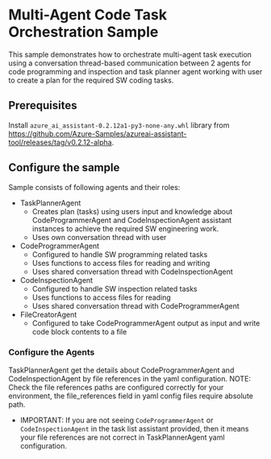 # Multi-Agent Code Task Orchestration Sample

This sample demonstrates how to orchestrate multi-agent task execution using a conversation thread-based communication
between 2 agents for code programming and inspection and task planner agent working with user to create a plan
for the required SW coding tasks.

## Prerequisites

Install `azure_ai_assistant-0.2.12a1-py3-none-any.whl` library from https://github.com/Azure-Samples/azureai-assistant-tool/releases/tag/v0.2.12-alpha.

## Configure the sample

Sample consists of following agents and their roles:
- TaskPlannerAgent
  - Creates plan (tasks) using users input and knowledge about CodeProgrammerAgent and CodeInspectionAgent assistant instances to achieve the required SW engineering work.
  - Uses own conversation thread with user
- CodeProgrammerAgent
  - Configured to handle SW programming related tasks
  - Uses functions to access files for reading and writing
  - Uses shared conversation thread with CodeInspectionAgent
- CodeInspectionAgent
  - Configured to handle SW inspection related tasks
  - Uses functions to access files for reading
  - Uses shared conversation thread with CodeProgrammerAgent
- FileCreatorAgent
  - Configured to take CodeProgrammerAgent output as input and write code block contents to a file

### Configure the Agents

TaskPlannerAgent get the details about CodeProgrammerAgent and CodeInspectionAgent by file references in the yaml configuration.
NOTE: Check the file references paths are configured correctly for your environment, the file_references field in yaml config files 
require absolute path.
- IMPORTANT: If you are not seeing `CodeProgrammerAgent` or `CodeInspectionAgent` in the task list assistant provided, then it means your file
references are not correct in TaskPlannerAgent yaml configuration.

